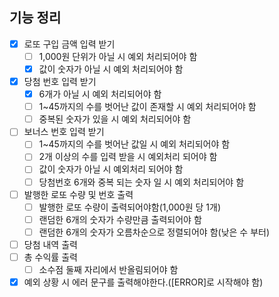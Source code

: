 ## 기능 정리
- [X] 로또 구입 금액 입력 받기
    - [ ] 1,000원 단위가 아닐 시 예외 처리되어야 함
    - [X] 값이 숫자가 아닐 시 예외 처리되어야 함
- [X] 당첨 번호 입력 받기
    - [X] 6개가 아닐 시 예외 처리되어야 함
    - [ ] 1~45까지의 수를 벗어난 값이 존재할 시 예외 처리되어야 함
    - [ ] 중복된 숫자가 있을 시 예외 처리되어야 함
- [ ] 보너스 번호 입력 받기
    - [ ] 1~45까지의 수를 벗어난 값일 시 예외 처리되어야 함
    - [ ] 2개 이상의 수를 입력 받을 시 예외처리 되어야 함
    - [ ] 값이 숫자가 아닐 시 예외처리 되어야 함
    - [ ] 당첨번호 6개와 중복 되는 숫자 일 시 예외 처리되어야 함
- [ ] 발행한 로또 수량 및 번호 출력
    - [ ] 발행한 로또 수량이 출력되어야함(1,000원 당 1개)
    - [ ] 랜덤한 6개의 숫자가 수량만큼 출력되어야 함
    - [ ] 랜덤한 6개의 숫자가 오름차순으로 정렬되어야 함(낮은 수 부터)
- [ ] 당첨 내역 출력
- [ ] 총 수익률 출력
    - [ ] 소수점 둘째 자리에서 반올림되어야 함
- [X] 예외 상황 시 에러 문구를 출력해야한다.([ERROR]로 시작해야 함)